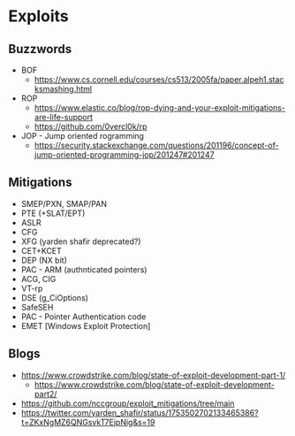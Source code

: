 # Exploits #


## Buzzwords ##
* BOF
  * https://www.cs.cornell.edu/courses/cs513/2005fa/paper.alpeh1.stacksmashing.html
* ROP
  * https://www.elastic.co/blog/rop-dying-and-your-exploit-mitigations-are-life-support
  * https://github.com/0vercl0k/rp
* JOP - Jump oriented rogramming
  * https://security.stackexchange.com/questions/201196/concept-of-jump-oriented-programming-jop/201247#201247

## Mitigations ##
* SMEP/PXN, SMAP/PAN
* PTE (+SLAT/EPT)
* ASLR
* CFG
* XFG (yarden shafir deprecated?)
* CET+KCET
* DEP (NX bit)
* PAC - ARM (authnticated pointers)
* ACG, CIG
* VT-rp
* DSE (g_CiOptions)
* SafeSEH
* PAC - Pointer Authentication code
* EMET [Windows Exploit Protection]


## Blogs ##
* https://www.crowdstrike.com/blog/state-of-exploit-development-part-1/
  * https://www.crowdstrike.com/blog/state-of-exploit-development-part2/
* https://github.com/nccgroup/exploit_mitigations/tree/main
* https://twitter.com/yarden_shafir/status/1753502702133465386?t=ZKxNgMZ6QNGsvkT7EjpNig&s=19
